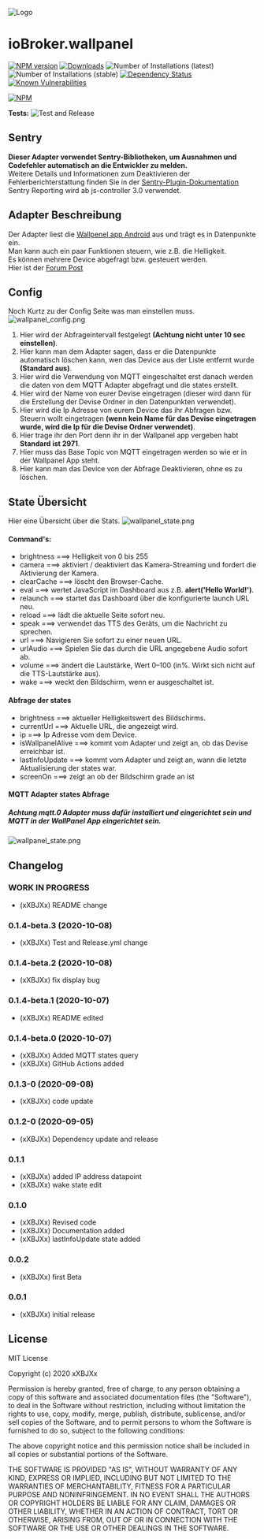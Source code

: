 ![Logo](admin/wallpanel.png)
# ioBroker.wallpanel

[![NPM version](http://img.shields.io/npm/v/iobroker.wallpanel.svg)](https://www.npmjs.com/package/iobroker.wallpanel)
[![Downloads](https://img.shields.io/npm/dm/iobroker.wallpanel.svg)](https://www.npmjs.com/package/iobroker.wallpanel)
![Number of Installations (latest)](http://iobroker.live/badges/wallpanel-installed.svg)
![Number of Installations (stable)](http://iobroker.live/badges/wallpanel-stable.svg)
[![Dependency Status](https://img.shields.io/david/xXBJXx/iobroker.wallpanel.svg)](https://david-dm.org/xXBJXx/iobroker.wallpanel)
[![Known Vulnerabilities](https://snyk.io/test/github/xXBJXx/ioBroker.wallpanel/badge.svg)](https://snyk.io/test/github/xXBJXx/ioBroker.wallpanel)

[![NPM](https://nodei.co/npm/iobroker.wallpanel.png?downloads=true)](https://nodei.co/npm/iobroker.wallpanel/)

**Tests:** ![Test and Release](https://github.com/xXBJXx/ioBroker.wallpanel/workflows/Test%20and%20Release/badge.svg)


## **Sentry**
**Dieser Adapter verwendet Sentry-Bibliotheken, um Ausnahmen und Codefehler automatisch an die Entwickler zu melden.** <br>
Weitere Details und Informationen zum Deaktivieren der Fehlerberichterstattung finden Sie in der 
[Sentry-Plugin-Dokumentation](https://github.com/ioBroker/plugin-sentry#plugin-sentry) <br>
Sentry Reporting wird ab js-controller 3.0 verwendet.

## Adapter Beschreibung
Der Adapter liest die [Wallpenel app Android](https://play.google.com/store/apps/details?id=com.thanksmister.iot.wallpanel&hl=de) 
aus und trägt es in Datenpunkte ein. <br>
Man kann auch ein paar Funktionen steuern, wie z.B. die Helligkeit. <br>
Es können mehrere Device abgefragt bzw. gesteuert werden. <br>
Hier ist der [Forum Post](https://forum.iobroker.net/topic/36438/test-adapter-wallpanel)

## Config
Noch Kurtz zu der Config Seite was man einstellen muss.
![wallpanel_config.png](admin/media/Wallpanel_config.png)

1. Hier wird der Abfrageintervall festgelegt **(Achtung nicht unter 10 sec einstellen)**.
2. Hier kann man dem Adapter sagen, dass er die Datenpunkte automatisch löschen kann, wen das Device aus der Liste entfernt wurde **(Standard aus)**.
3. Hier wird die Verwendung von MQTT eingeschaltet erst danach werden die daten von dem MQTT Adapter abgefragt und die states erstellt.
4. Hier wird der Name von eurer Devise eingetragen (dieser wird dann für die Erstellung der Devise Ordner in den Datenpunkten verwendet).
5. Hier wird die Ip Adresse von eurem Device das ihr Abfragen bzw. Steuern wollt eingetragen **(wenn kein Name für das Devise eingetragen wurde, wird die Ip für die Devise Ordner verwendet)**.
6. Hier trage ihr den Port denn ihr in der Wallpanel app vergeben habt **Standard ist 2971**.
7. Hier muss das Base Topic von MQTT eingetragen werden so wie er in der Wallpanel App steht. 
8. Hier kann man das Device von der Abfrage Deaktivieren, ohne es zu löschen.

## State Übersicht
Hier eine Übersicht über die Stats.
![wallpanel_state.png](admin/media/Wallpanel_state.png)
#### Command's:
* brightness ===> Helligkeit von 0 bis 255
* camera ===> aktiviert / deaktiviert das Kamera-Streaming und fordert die Aktivierung der Kamera.
* clearCache ===> löscht den Browser-Cache.
* eval ===> wertet JavaScript im Dashboard aus z.B. **alert('Hello World!')**.
* relaunch ===> startet das Dashboard über die konfigurierte launch URL neu.
* reload ===> lädt die aktuelle Seite sofort neu.
* speak ===> verwendet das TTS des Geräts, um die Nachricht zu sprechen.
* url ===> Navigieren Sie sofort zu einer neuen URL.
* urlAudio ===> Spielen Sie das durch die URL angegebene Audio sofort ab.
* volume ===> ändert die Lautstärke, Wert 0–100 (in%. Wirkt sich nicht auf die TTS-Lautstärke aus).
* wake ===> weckt den Bildschirm, wenn er ausgeschaltet ist.

#### Abfrage der states
* brightness ===> aktueller Helligkeitswert des Bildschirms.
* currentUrl ===> Aktuelle URL, die angezeigt wird.
* ip ===> Ip Adresse vom dem Device.
* isWallpanelAlive ===> kommt vom Adapter und zeigt an, ob das Devise erreichbar ist.
* lastInfoUpdate ===> kommt vom Adapter und zeigt an, wann die letzte Aktualisierung der states war.
* screenOn ===> zeigt an ob der Bildschirm grade an ist

#### MQTT Adapter states Abfrage
##### Achtung mqtt.0 Adapter muss dafür installiert und eingerichtet sein und MQTT in der WallPanel App eingerichtet sein.



![wallpanel_state.png](admin/media/Wallpanel_state_MQTT.png)

## Changelog
 <!--
 Placeholder for the next version (at the beginning of the line):
 ### __WORK IN PROGRESS__ (- falls nicht benötigt löschen sonst klammern entfernen und nach dem - dein text schreiben)
 -->
### __WORK IN PROGRESS__
* (xXBJXx) README change
 
### 0.1.4-beta.3 (2020-10-08)
* (xXBJXx) Test and Release.yml change

### 0.1.4-beta.2 (2020-10-08)
* (xXBJXx) fix display bug
  
### 0.1.4-beta.1 (2020-10-07)
* (xXBJXx) README edited
 
### 0.1.4-beta.0 (2020-10-07)
* (xXBJXx) Added MQTT states query
* (xXBJXx) GitHub Actions added

### 0.1.3-0 (2020-09-08)
* (xXBJXx) code update

### 0.1.2-0 (2020-09-05)
* (xXBJXx) Dependency update and release

### 0.1.1
* (xXBJXx) added IP address datapoint
* (xXBJXx) wake state edit

### 0.1.0
* (xXBJXx) Revised code
* (xXBJXx) Documentation added
* (xXBJXx) lastInfoUpdate state added

### 0.0.2
* (xXBJXx) first Beta

### 0.0.1
* (xXBJXx) initial release

## License
MIT License

Copyright (c) 2020 xXBJXx

Permission is hereby granted, free of charge, to any person obtaining a copy
of this software and associated documentation files (the "Software"), to deal
in the Software without restriction, including without limitation the rights
to use, copy, modify, merge, publish, distribute, sublicense, and/or sell
copies of the Software, and to permit persons to whom the Software is
furnished to do so, subject to the following conditions:

The above copyright notice and this permission notice shall be included in all
copies or substantial portions of the Software.

THE SOFTWARE IS PROVIDED "AS IS", WITHOUT WARRANTY OF ANY KIND, EXPRESS OR
IMPLIED, INCLUDING BUT NOT LIMITED TO THE WARRANTIES OF MERCHANTABILITY,
FITNESS FOR A PARTICULAR PURPOSE AND NONINFRINGEMENT. IN NO EVENT SHALL THE
AUTHORS OR COPYRIGHT HOLDERS BE LIABLE FOR ANY CLAIM, DAMAGES OR OTHER
LIABILITY, WHETHER IN AN ACTION OF CONTRACT, TORT OR OTHERWISE, ARISING FROM,
OUT OF OR IN CONNECTION WITH THE SOFTWARE OR THE USE OR OTHER DEALINGS IN THE
SOFTWARE.